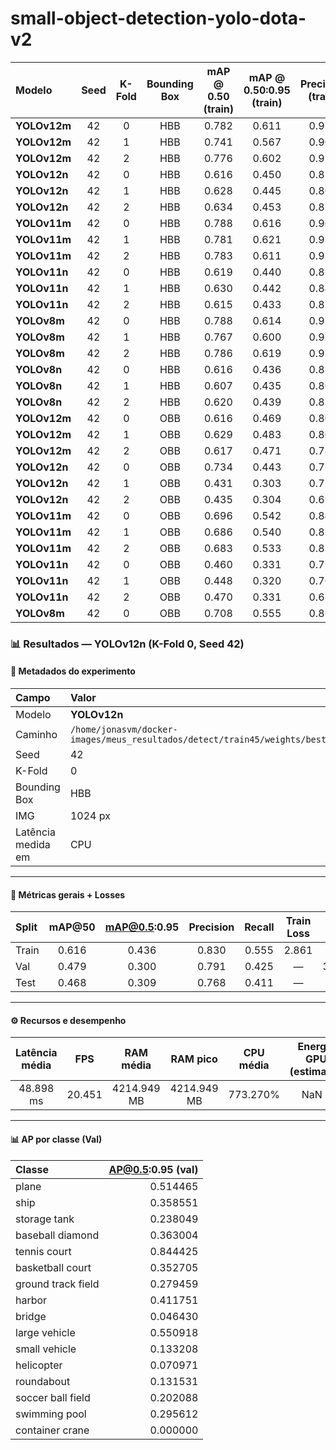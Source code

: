 # small-object-detection-yolo-dota-v2

| Modelo       | Seed | K-Fold | Bounding Box | mAP @ 0.50 (train) | mAP @ 0.50:0.95 (train) | Precision (train) | Recall (train) | mAP @ 0.50 (val) | mAP @ 0.50:0.95 (val) | Precision (val) | Recall (val) | mAP @ 0.50 (test) | mAP @ 0.50:0.95 (test) | Precision (test) | Recall (test) | Latência (CPU) | Loss Final (train) | Loss Final (val) | Tamanho do Arquivo |
| :----------- | :--: | :----: | :----------: | :----------------: | :---------------------: | :---------------: | :------------: | :--------------: | :-------------------: | :-------------: | :----------: | :---------------: | :--------------------: | :--------------: | :-----------: | :------------: | :----------------: | :--------------: | :----------------: |
| **YOLOv12m** |  42  |    0   |      HBB     |        0.782       |          0.611          |       0.915       |      0.707     |       0.578      |         0.383         |      0.809      |     0.525    |       0.574       |          0.396         |       0.851      |     0.510     |     744 ms     |        2.080       |       2.948      |       40.8 MB      |
| **YOLOv12m** | 42 | 1 | HBB | 0.741 | 0.567 | 0.901 | 0.662 | 0.585 | 0.397 | 0.741 | 0.527 | 0.573 | 0.386 | 0.819 | 0.494 | 817 ms | 2.111 | 2.964 | 40.8 MB |
| **YOLOv12m** | 42 | 2 | HBB | 0.776 | 0.602 | 0.915 | 0.700 | 0.559 | 0.386 | 0.725 | 0.514 | 0.563 | 0.390 | 0.781 | 0.497 | 753 ms | 2.090 | 2.955 | 40.8 MB |
| **YOLOv12n** | 42 | 0 | HBB | 0.616 | 0.450 | 0.871 | 0.545 | 0.492 | 0.311 | 0.764 | 0.447 | 0.492 | 0.322 | 0.776 | 0.436 | 121 ms | 2.729 | 3.338 | 5.5 MB |
| **YOLOv12n** | 42 | 1 | HBB | 0.628 | 0.445 | 0.807 | 0.567 | 0.491 | 0.318 | 0.683 | 0.435 | 0.463 | 0.306 | 0.743 | 0.413 | 127 ms | 2.768 | 3.370 | 5.5 MB |
| **YOLOv12n** | 42 | 2 | HBB | 0.634 | 0.453 | 0.858 | 0.568 | 0.477 | 0.312 | 0.698 | 0.435 | 0.489 | 0.316 | 0.792 | 0.433 | 113 ms | 2.756 | 3.347 | 5.6 MB |
| **YOLOv11m** | 42 | 0 | HBB | 0.788 | 0.616 | 0.909 | 0.709 | 0.587 | 0.385 | 0.725 | 0.532 | 0.601 | 0.413 | 0.849 | 0.526 | 398 ms | 2.069 | 2.946 | 40.6 MB |
| **YOLOv11m** | 42 | 1 | HBB | 0.781 | 0.621 | 0.933 | 0.705 | 0.597 | 0.405 | 0.783 | 0.532 | 0.595 | 0.405 | 0.773 | 0.516 | 411 ms | 2.089 | 2.954 | 40.6 MB |
| **YOLOv11m** | 42 | 2 | HBB | 0.783 | 0.611 | 0.912 | 0.710 | 0.568 | 0.391 | 0.713 | 0.517 | 0.575 | 0.392 | 0.863 | 0.490 | 402 ms | 2.081 | 2.955 | 40.6 MB |
| **YOLOv11n** | 42 | 0 | HBB | 0.619 | 0.440 | 0.828 | 0.559 | 0.481 | 0.302 | 0.728 | 0.441 | 0.481 | 0.310 | 0.788 | 0.426 | 54 ms | 2.830 | 3.387 | 5.5 MB |
| **YOLOv11n** | 42 | 1 | HBB | 0.630 | 0.442 | 0.844 | 0.564 | 0.486 | 0.318 | 0.691 | 0.434 | 0.480 | 0.305 | 0.775 | 0.421 | 54 ms | 2.872 | 3.400 | 5.5 MB |
| **YOLOv11n** | 42 | 2 | HBB | 0.615 | 0.433 | 0.821 | 0.553 | 0.472 | 0.311 | 0.683 | 0.425 | 0.475 | 0.307 | 0.772 | 0.429 | 59 ms | 2.870 | 3.374 | 5.5 MB |
| **YOLOv8m** | 42 | 0 | HBB | 0.788 | 0.614 | 0.913 | 0.721 | 0.559 | 0.366 | 0.828 | 0.493 | 0.568 | 0.387 | 0.839 | 0.500 | 333 ms | 2.057 | 3.033 | 52.1 MB |
| **YOLOv8m** | 42 | 1 | HBB | 0.767 | 0.600 | 0.926 | 0.696 | 0.574 | 0.386 | 0.741 | 0.522 | 0.561 | 0.374 | 0.829 | 0.492 | 329 ms | 2.081 | 3.038 | 52.1 MB |
| **YOLOv8m** | 42 | 2 | HBB | 0.786 | 0.619 | 0.930 | 0.712 | 0.552 | 0.377 | 0.744 | 0.499 | 0.556 | 0.379 | 0.839 | 0.488 | 336 ms | 2.069 | 3.035 | 52.1 MB |
| **YOLOv8n** | 42 | 0 | HBB | 0.616 | 0.436 | 0.830 | 0.555 | 0.479 | 0.300 | 0.791 | 0.425 | 0.468 | 0.309 | 0.768 | 0.411 | 53 ms | 2.861 | 3.406 | 6.3 MB |
| **YOLOv8n** | 42 | 1 | HBB | 0.607 | 0.435 | 0.807 | 0.547 | 0.478 | 0.311 | 0.749 | 0.429 | 0.470 | 0.307 | 0.785 | 0.412 | 54 ms | 2.902 | 3.398 | 6.3 MB |
| **YOLOv8n** | 42 | 2 | HBB | 0.620 | 0.439 | 0.838 | 0.555 | 0.472 | 0.309 | 0.690 | 0.442 | 0.473 | 0.312 | 0.769 | 0.419 | 50 ms | 2.877 | 3.391 | 6.3 MB |
| **YOLOv12m** | 42 | 0 | OBB | 0.616 | 0.469 | 0.807 | 0.529 | 0.505 | 0.365 | 0.721 | 0.438 | 0.506 | 0.370 | 0.796 | 0.413 | 707 ms | 3.046 | 3.600 | 42.6 MB |
| **YOLOv12m** | 42 | 1 | OBB | 0.629 | 0.483 | 0.802 | 0.546 | 0.526 | 0.386 | 0.753 | 0.451 | 0.534 | 0.384 | 0.820 | 0.434 | 723 ms | 3.025 | 3.464 | 42.5 MB |
| **YOLOv12m** | 42 | 2 | OBB | 0.617 | 0.471 | 0.788 | 0.535 | 0.495 | 0.363 | 0.727 | 0.436 | 0.503 | 0.366 | 0.744 | 0.442 | 736 ms | 3.051 | 3.554 | 42.6 MB |
| **YOLOv12n** | 42 | 0 | OBB | 0.734 | 0.443 | 0.734 | 0.379 | 0.623 | 0.375 | 0.623 | 0.332 | 0.702 | 0.379 | 0.702 | 0.319 | 20 ms | 0.XXX | 0.XXX | 6.6 MB |
| **YOLOv12n** | 42 | 1 | OBB | 0.431 | 0.303 | 0.718 | 0.370 | 0.381 | 0.257 | 0.672 | 0.330 | 0.369 | 0.251 | 0.710 | 0.303 | 134 ms | 3.929 | 4.231 | 5.7 MB |
| **YOLOv12n** | 42 | 2 | OBB | 0.435 | 0.304 | 0.694 | 0.372 | 0.369 | 0.255 | 0.617 | 0.321 | 0.366 | 0.248 | 0.716 | 0.310 | 152 ms | 3.866 | 4.244 | 5.9 MB |
| **YOLOv11m** | 42 | 0 | OBB | 0.696 | 0.542 | 0.845 | 0.612 | 0.530 | 0.391 | 0.770 | 0.456 | 0.525 | 0.394 | 0.824 | 0.439 | 394 ms | 2.709 | 3.315 | 42.3 MB |
| **YOLOv11m** | 42 | 1 | OBB | 0.686 | 0.540 | 0.838 | 0.598 | 0.536 | 0.399 | 0.706 | 0.463 | 0.541 | 0.399 | 0.804 | 0.455 | 398 ms | 2.731 | 3.294 | 42.3 MB |
| **YOLOv11m** | 42 | 2 | OBB | 0.683 | 0.533 | 0.852 | 0.590 | 0.514 | 0.386 | 0.652 | 0.457 | 0.535 | 0.401 | 0.726 | 0.448 | 401 ms | 2.691 | 3.252 | 42.5 MB |
| **YOLOv11n** | 42 | 0 | OBB | 0.460 | 0.331 | 0.717 | 0.392 | 0.391 | 0.267 | 0.595 | 0.337 | 0.396 | 0.276 | 0.727 | 0.337 | 63 ms | 3.732 | 4.136 | 5.7 MB |
| **YOLOv11n** | 42 | 1 | OBB | 0.448 | 0.320 | 0.703 | 0.386 | 0.387 | 0.265 | 0.631 | 0.339 | 0.381 | 0.264 | 0.702 | 0.325 | 71 ms | 3.796 | 4.093 | 5.7 MB |
| **YOLOv11n** | 42 | 2 | OBB | 0.470 | 0.331 | 0.681 | 0.405 | 0.386 | 0.265 | 0.629 | 0.340 | 0.395 | 0.270 | 0.696 | 0.336 | 64 ms | 3.695 | 4.076 | 5.8 MB |
| **YOLOv8m** | 42 | 0 | OBB | 0.708 | 0.555 | 0.861 | 0.620 | 0.521 | 0.381 | 0.683 | 0.451 | 0.513 | 0.386 | 0.774 | 0.431 | 342 ms | 2.666 | 3.380 | 53.2 MB |





### 📊 Resultados — YOLOv12n (K-Fold 0, Seed 42)

#### 📌 Metadados do experimento
| Campo | Valor |
|:--|:--|
| Modelo | **YOLOv12n** |
| Caminho | `/home/jonasvm/docker-images/meus_resultados/detect/train45/weights/best.pt` |
| Seed | 42 |
| K-Fold | 0 |
| Bounding Box | HBB |
| IMG | 1024 px |
| Latência medida em | CPU |

---

#### 🧪 Métricas gerais + Losses

| Split | mAP@50 | mAP@0.5:0.95 | Precision | Recall | Train Loss | Val Loss |
|:--|:--:|:--:|:--:|:--:|:--:|:--:|
| Train | 0.616 | 0.436 | 0.830 | 0.555 | 2.861 | — |
| Val | 0.479 | 0.300 | 0.791 | 0.425 | — | 3.406 |
| Test | 0.468 | 0.309 | 0.768 | 0.411 | — | — |

---

#### ⚙️ Recursos e desempenho

| Latência média | FPS | RAM média | RAM pico | CPU média | Energia GPU (estimada) | FLOPs | # Parâmetros | Tempo total de treino (s) | Tamanho do modelo |
|:--:|:--:|:--:|:--:|:--:|:--:|:--:|:--:|:--:|:--:|
| 48.898 ms | 20.451 | 4214.949 MB | 4214.949 MB | 773.270% | NaN J | 20.739 GFLOPs | 3,008,768.000 | 1,173,063.525 | 6.271 MB |

---

#### 📊 AP por classe (Val)

| Classe | AP@0.5:0.95 (val) |
|:--|--:|
| plane | 0.514465 |
| ship | 0.358551 |
| storage tank | 0.238049 |
| baseball diamond | 0.363004 |
| tennis court | 0.844425 |
| basketball court | 0.352705 |
| ground track field | 0.279459 |
| harbor | 0.411751 |
| bridge | 0.046430 |
| large vehicle | 0.550918 |
| small vehicle | 0.133208 |
| helicopter | 0.070971 |
| roundabout | 0.131531 |
| soccer ball field | 0.202088 |
| swimming pool | 0.295612 |
| container crane | 0.000000 |
